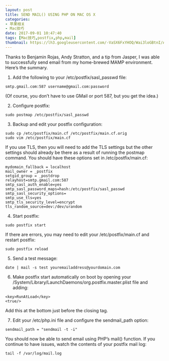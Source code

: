 ```yaml
---
layout: post
title: SEND MAIL() USING PHP ON MAC OS X
categories:
- 苹果相关
- Mac技巧
date: 2017-09-01 10:47:40
tags: [Mac技巧,postfix,php,mail]
thumbnail: https://lh3.googleusercontent.com/-VaSX6FxYHOQ/Wai3loGBtnI/AAAAAAAADbQ/oyqO2I5bwPkzZpMvCsDU1F7I3AQ86_8uQCHMYCw/s0/2017-09-01_10-27-41.png
---
```

<!--excerpt-->

Thanks to Benjamin Rojas, Andy Stratton, and a tip from Jasper, I was able to successfully send email from my home-brewed MAMP environment. Here’s the summary.

1. Add the following to your /etc/postfix/sasl_passwd file:
```
smtp.gmail.com:587 username@gmail.com:password
```

(Of course, you don’t have to use GMail or port 587, but you get the idea.)

2. Configure postfix:

```
sudo postmap /etc/postfix/sasl_passwd
```

3. Backup and edit your postfix configuration:
```
sudo cp /etc/postfix/main.cf /etc/postfix/main.cf.orig
sudo vim /etc/postfix/main.cf
```

If you use TLS, then you will need to add the TLS settings but the other settings should already be there as a result of running the postmap command. You should have these options set in /etc/postfix/main.cf:

```
mydomain_fallback = localhost
mail_owner = _postfix
setgid_group = _postdrop
relayhost=smtp.gmail.com:587
smtp_sasl_auth_enable=yes
smtp_sasl_password_maps=hash:/etc/postfix/sasl_passwd
smtp_sasl_security_options=
smtp_use_tls=yes
smtp_tls_security_level=encrypt
tls_random_source=dev:/dev/urandom
```

4. Start postfix:
```
sudo postfix start
```

If there are errors, you may need to edit your /etc/postfix/main.cf and restart postfix:
```
sudo postfix reload
```

5. Send a test message:
```
date | mail -s test youremailaddress@yourdomain.com
```

6. Make postfix start automatically on boot by opening your /System/Library/LaunchDaemons/org.postfix.master.plist file and adding:
```
<key>RunAtLoad</key>
<true/>
```

Add this at the bottom just before the closing </dict> tag.

7. Edit your /etc/php.ini file and configure the sendmail_path option:
```
sendmail_path = "sendmail -t -i"

```

You should now be able to send email using PHP’s mail() function. If you continue to have issues, watch the contents of your postfix mail log:
```
tail -f /var/log/mail.log
```
